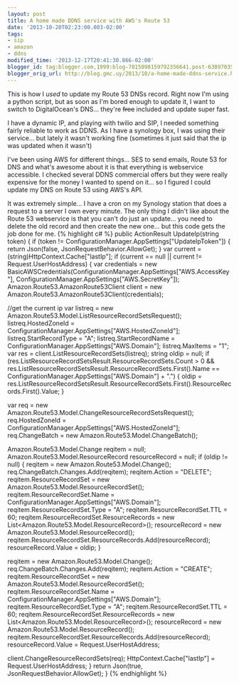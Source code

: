 ```yaml
---
layout: post
title: A home made DDNS service with AWS's Route 53
date: '2013-10-20T02:23:00.003-02:00'
tags:
- sip
- amazon
- ddns
modified_time: '2013-12-17T20:41:30.866-02:00'
blogger_id: tag:blogger.com,1999:blog-7815098159792356641.post-6389703513275711119
blogger_orig_url: http://blog.gmc.uy/2013/10/a-home-made-ddns-service.html
---
```

This is how I _used_ to update my Route 53 DNSs record. Right now I'm using a python script, but as soon as I'm bored enough to update it, I want to switch to DigitalOcean's DNS... they're <s>free</s> included and update super fast.

<!--more-->
I have a dynamic IP, and playing with twilio and SIP, I needed something fairly reliable to work as DDNS. As I have a synology box, I was using their service... but lately it wasn't working fine (sometimes it just said that the ip was updated when it wasn't)

I've been using AWS for different things... SES to send emails, Route 53 for DNS and what's awesome about it is that everything is webservice accessible. I checked several DDNS commercial offers but they were really expensive for the money I wanted to spend on it... so I figured I could update my DNS on Route 53 using AWS's API.

It was extremely simple... I have a cron on my Synology station that does a request to a server I own every minute. The only thing I didn't like about the Route 53 webservice is that you can't do just an update... you need to delete the old record and then create the new one... but this code gets the job done for me.
{% highlight c# %}
public ActionResult UpdateIp(string token)
{
 if (token != ConfigurationManager.AppSettings["UpdateIpToken"])
 {
  return Json(false, JsonRequestBehavior.AllowGet);
 }
 var current = (string)HttpContext.Cache["lastIp"];
 if (current == null || current != Request.UserHostAddress)
 {
  var credentials = new BasicAWSCredentials(ConfigurationManager.AppSettings["AWS.AccessKey"], ConfigurationManager.AppSettings["AWS.SecretKey"]);
  Amazon.Route53.AmazonRoute53Client client = new Amazon.Route53.AmazonRoute53Client(credentials);

  //get the current ip
  var listreq = new Amazon.Route53.Model.ListResourceRecordSetsRequest();
  listreq.HostedZoneId = ConfigurationManager.AppSettings["AWS.HostedZoneId"];
  listreq.StartRecordType = "A";
  listreq.StartRecordName = ConfigurationManager.AppSettings["AWS.Domain"];
  listreq.MaxItems = "1";
  var res = client.ListResourceRecordSets(listreq);
  string oldip = null;
  if (res.ListResourceRecordSetsResult.ResourceRecordSets.Count > 0 &amp;&amp; res.ListResourceRecordSetsResult.ResourceRecordSets.First().Name == ConfigurationManager.AppSettings["AWS.Domain"] + ".")
  {
   oldip = res.ListResourceRecordSetsResult.ResourceRecordSets.First().ResourceRecords.First().Value;
  }

  var req = new Amazon.Route53.Model.ChangeResourceRecordSetsRequest();
  req.HostedZoneId = ConfigurationManager.AppSettings["AWS.HostedZoneId"];
  req.ChangeBatch = new Amazon.Route53.Model.ChangeBatch();

  Amazon.Route53.Model.Change reqitem = null;
  Amazon.Route53.Model.ResourceRecord resourceRecord = null;
  if (oldip != null)
  {
   reqitem = new Amazon.Route53.Model.Change();
   req.ChangeBatch.Changes.Add(reqitem);
   reqitem.Action = "DELETE";
   reqitem.ResourceRecordSet = new Amazon.Route53.Model.ResourceRecordSet();
   reqitem.ResourceRecordSet.Name = ConfigurationManager.AppSettings["AWS.Domain"];
   reqitem.ResourceRecordSet.Type = "A";
   reqitem.ResourceRecordSet.TTL = 60;
   reqitem.ResourceRecordSet.ResourceRecords = new List<Amazon.Route53.Model.ResourceRecord>();
   resourceRecord = new Amazon.Route53.Model.ResourceRecord();
   reqitem.ResourceRecordSet.ResourceRecords.Add(resourceRecord);
   resourceRecord.Value = oldip;
  }

  reqitem = new Amazon.Route53.Model.Change();
  req.ChangeBatch.Changes.Add(reqitem);
  reqitem.Action = "CREATE";
  reqitem.ResourceRecordSet = new Amazon.Route53.Model.ResourceRecordSet();
  reqitem.ResourceRecordSet.Name = ConfigurationManager.AppSettings["AWS.Domain"];
  reqitem.ResourceRecordSet.Type = "A";
  reqitem.ResourceRecordSet.TTL = 60;
  reqitem.ResourceRecordSet.ResourceRecords = new List<Amazon.Route53.Model.ResourceRecord>();
  resourceRecord = new Amazon.Route53.Model.ResourceRecord();
  reqitem.ResourceRecordSet.ResourceRecords.Add(resourceRecord);
  resourceRecord.Value = Request.UserHostAddress;

  client.ChangeResourceRecordSets(req);
  HttpContext.Cache["lastIp"] = Request.UserHostAddress;
 }
 return Json(true, JsonRequestBehavior.AllowGet);
}
{% endhighlight %}
